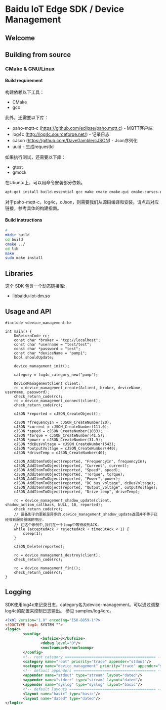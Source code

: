 # Baidu IoT Edge SDK / Device Management

## Welcome


## Building from source
### CMake & GNU/Linux
#### Build requirement
构建依赖以下工具：
* CMake
* gcc

此外，还需要以下库：
* paho-mqtt-c (https://github.com/eclipse/paho.mqtt.c) - MQTT客户端
* log4c (http://log4c.sourceforge.net/) - 记录日志
* cJson (https://github.com/DaveGamble/cJSON) - Json序列化
* uuid - 生成requestId

如果执行测试，还需要以下库：
* gtest
* gmock

在Ubuntu上，可以用命令安装部分依赖。
```bash
apt-get install build-essential gcc make cmake cmake-gui cmake-curses-gui libuuid1
```
对于paho-mqtt-c，log4c，cJson，则需要我们从源码编译和安装。请点击对应链接，参考具体的构建指南。

#### Build instructions
```bash
# 
mkdir build
cd build
cmake ../
cd lib
make
sudo make install
```

## Libraries

这个 SDK 包含一个动态链接库:
 * libbaidu-iot-dm.so

## Usage and API
```
#include <device_management.h>

int main() {
    DmReturnCode rc;
    const char *broker = "tcp://localhost";
    const char *username = "test/test";
    const char *password = "test";
    const char *deviceName = "pump1";
    bool shouldUpdate;

    device_management_init();

    category = log4c_category_new("pump");

    DeviceManagementClient client;
    rc = device_management_create(&client, broker, deviceName, username, password);
    check_return_code(rc);
    rc = device_management_connect(client);
    check_return_code(rc);

    cJSON *reported = cJSON_CreateObject();

    cJSON *frequencyIn = cJSON_CreateNumber(20);
    cJSON *current = cJSON_CreateNumber(111.0);
    cJSON *speed = cJSON_CreateNumber(1033);
    cJSON *torque = cJSON_CreateNumber(41.5);
    cJSON *power = cJSON_CreateNumber(31.9);
    cJSON *dcBusVoltage = cJSON_CreateNumber(543);
    cJSON *outputVoltage = cJSON_CreateNumber(440);
    cJSON *driveTemp = cJSON_CreateNumber(40);

    cJSON_AddItemToObject(reported, "FrequencyIn", frequencyIn);
    cJSON_AddItemToObject(reported, "Current", current);
    cJSON_AddItemToObject(reported, "Speed", speed);
    cJSON_AddItemToObject(reported, "Torque", torque);
    cJSON_AddItemToObject(reported, "Power", power);
    cJSON_AddItemToObject(reported, "DC_bus_voltage", dcBusVoltage);
    cJSON_AddItemToObject(reported, "Output_voltage", outputVoltage);
    cJSON_AddItemToObject(reported, "Drive-temp", driveTemp);

    rc = device_management_shadow_update(client, shadow_action_callback, NULL, 10, reported);
    check_return_code(rc);
    // 设备影子的更新是异步的,device_management_shadow_update返回并不等于已经收到服务器端的响应.
    // 在这个示例中,我们在一个loop中等待收到ACK.
    while (acceptedAck + rejectedAck + timeoutAck < 1) {
        sleep(1);
    }

    cJSON_Delete(reported);

    rc = device_management_destroy(client);
    check_return_code(rc);

    rc = device_management_fini();
    check_return_code(rc);
}
```


## Logging
SDK使用log4c来记录日志，category名为device-management。可以通过调整log4c的配置来控制日志输出。
参见 samples/log4crc。
```xml
<?xml version="1.0" encoding="ISO-8859-1"?>
<!DOCTYPE log4c SYSTEM "">
<log4c>
        <config>
                <bufsize>0</bufsize>
                <debug level="0"/>
                <nocleanup>0</nocleanup>
        </config>
        <!-- root category ========================================= -->
        <category name="root" priority="trace" appender="stdout"/>
        <category name="device_management" priority="trace" appender="stdout"/>
        <!-- default appenders ===================================== -->
        <appender name="stdout" type="stream" layout="dated"/>
        <appender name="stderr" type="stream" layout="dated"/>
        <appender name="syslog" type="syslog" layout="basic"/>
        <!-- default layouts ======================================= -->
        <layout name="basic" type="basic"/>
        <layout name="dated" type="dated"/>
</log4c>

```